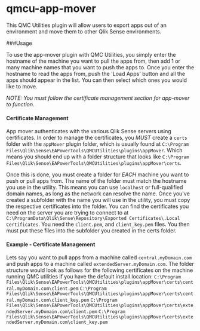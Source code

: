 # qmcu-app-mover
This QMC Utilities plugin will allow users to export apps out of an environment and move them to other Qlik Sense environments.


###Usage

To use the app-mover plugin with QMC Utilities, you simply enter the hostname of the machine you want to pull the apps from, then add 1 or many machine names that you want to push the apps to. Once you enter the hostname to read the apps from, push the 'Load Apps' button and all the apps should appear in the list. You can then select which ones you would like to move.

_NOTE:_ *You must follow the certificate management section for app-mover to function.*

####   Certificate Management

App mover authenticates with the various Qlik Sense servers using certificates. In order to manage the certificates, you _MUST_ create a `certs` folder with the `appMover` plugin folder, which is usually found at `C:\Program Files\Qlik\Sense\EAPowerTools\QMCUtilities\plugins\appMover`. Which means you should end up with a folder structure that looks like `C:\Program Files\Qlik\Sense\EAPowerTools\QMCUtilities\plugins\appMover\certs`.

Once this is done, you must create a folder for *EACH* machine you want to push or pull apps from. The name of the folder must match the hostname you use in the utility. This means you can use `localhost` or full-qualified domain names, as long as the network can resolve the name. Once you've created a subfolder with the name you will use in the utility, you must copy the respective certificates into the folder. You can find the certificates you need on the server you are trying to connect to at `C:\ProgramData\Qlik\Sense\Repository\Exported Certificates\.Local Certificates`. You need the `client.pem`, and `client_key.pem` files. You then must put these files into the subfolder you created in the certs folder.

####   Example - Certificate Management

Lets say you want to pull apps from a machine called `central.myDomain.com` and push apps to a machine called `extendedServer.myDomain.com`. The folder structure would look as follows for the following certificates on the machine running QMC utilities if you have the default install location:
`C:\Program Files\Qlik\Sense\EAPowerTools\QMCUtilities\plugins\appMover\certs\central.myDomain.com\client.pem`
`C:\Program Files\Qlik\Sense\EAPowerTools\QMCUtilities\plugins\appMover\certs\central.myDomain.com\client_key.pem`
`C:\Program Files\Qlik\Sense\EAPowerTools\QMCUtilities\plugins\appMover\certs\extendedServer.myDomain.com\client.pem`
`C:\Program Files\Qlik\Sense\EAPowerTools\QMCUtilities\plugins\appMover\certs\extendedServer.myDomain.com\client_key.pem`
